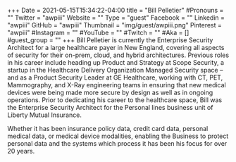 +++
Date = 2021-05-15T15:34:22-04:00
title = "Bill Pelletier"
#Pronouns = ""
Twitter = "awpiii"
Website = ""
Type = "guest"
Facebook = ""
Linkedin = "awpiii"
GitHub = "awpiii"
Thumbnail = "img/guest/awpiii.png"
Pinterest = "awpiii"
#Instagram = ""
#YouTube = ""
#Twitch = ""
#Aka = []
#guest_group = ""
+++
Bill Pelletier is currently the Enterprise Security Architect for a large healthcare payer in New England, covering all aspects of security for their on-prem, cloud, and hybrid architectures. Previous roles in his career include heading up Product and Strategy at Scope Security, a startup in the Healthcare Delivery Organization Managed Security space – and as a Product Security Leader at GE Healthcare, working with CT, PET, Mammography, and X-Ray engineering teams in ensuring that new medical devices were being made more secure by design as well as in ongoing operations. Prior to dedicating his career to the healthcare space, Bill was the Enterprise Security Architect for the Personal lines business unit of Liberty Mutual Insurance. 
 
Whether it has been insurance policy data, credit card data, personal medical data, or medical device modalities, enabling the Business to protect personal data and the systems which process it has been his focus for over 20 years.